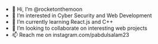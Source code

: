 - 👋 Hi, I’m @rocketonthemoon
- 👀 I’m interested in Cyber Security and Web Development
- 🌱 I’m currently learning React.js and C++
- 💞️ I’m looking to collaborate on interesting web projects
- 📫 Reach me on instagram.com/pabdulsalam23

<!---
rocketonthemoon/rocketonthemoon is a ✨ special ✨ repository because its `README.md` (this file) appears on your GitHub profile.
You can click the Preview link to take a look at your changes.
--->
